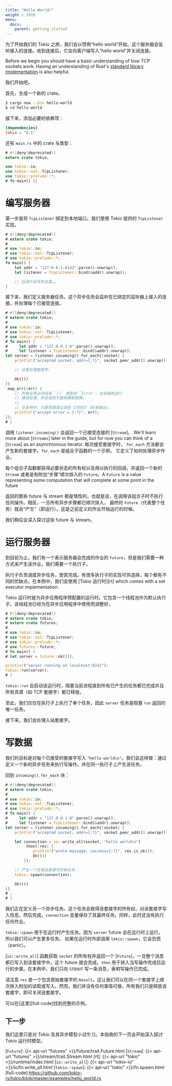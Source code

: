 ```yaml
---
title: "Hello World!"
weight : 1010
menu:
  docs:
    parent: getting_started
---
```


为了开始我们的 Tokio 之旅，我们会以惯例“hello world”开始<!--
-->。这个服务器会监听接入的连接。收到连接<!--
-->后，它会向客户端写入“hello world”并关闭连接。

Before we begin you should have a basic understanding of how TCP sockets work. Having
an understanding of Rust's [standard library implementation][TcpListener] is also
helpful.

我们开始吧。

首先，生成一个新的 crate。

```bash
$ cargo new --bin hello-world
$ cd hello-world
```

接下来，添加必要的依赖项：

```toml
[dependencies]
tokio = "0.1"
```

还有 `main.rs` 中的 crate 与类型：

```rust
# #![deny(deprecated)]
extern crate tokio;

use tokio::io;
use tokio::net::TcpListener;
use tokio::prelude::*;
# fn main() {}
```

# 编写服务器

第一步是将 `TcpListener` 绑定到本地端口。我们使用
Tokio 提供的 `TcpListener` 实现。

```rust
# #![deny(deprecated)]
# extern crate tokio;
#
# use tokio::io;
# use tokio::net::TcpListener;
# use tokio::prelude::*;
fn main() {
    let addr = "127.0.0.1:6142".parse().unwrap();
    let listener = TcpListener::bind(&addr).unwrap();

    // 后续片段写到这里……
}
```

接下来，我们定义服务器任务。这个异步任务会监听<!--
-->在已绑定的监听器上接入的连接，并处理每个已接受连接。

```rust
# #![deny(deprecated)]
# extern crate tokio;
#
# use tokio::io;
# use tokio::net::TcpListener;
# use tokio::prelude::*;
# fn main() {
#     let addr = "127.0.0.1:0".parse().unwrap();
#     let listener = TcpListener::bind(&addr).unwrap();
let server = listener.incoming().for_each(|socket| {
    println!("accepted socket; addr={:?}", socket.peer_addr().unwrap());

    // 这里处理套接字。

    Ok(())
})
.map_err(|err| {
    // 所有任务必须具有 `()` 类型的 `Error`。这会强制进行
    // 错误处理，并且有助于避免静默故障。
    //
    // 在本例中，只是将错误记录到 STDOUT（标准输出）。
    println!("accept error = {:?}", err);
});
# }
```

调用 `listener.incoming()` 会返回一个已接受连接的 [`Stream`]。
We'll learn more about [`Streams`] later in the guide, but for now you can think of
a [`Stream`] as an asynchronous iterator. 每次接受套接字时，
`for_each` 方法都会产生新的套接字。`for_each` 是组合子函数的一个示例，
它定义了如何处理异步作业。

每个组合子函数都获得必要状态的所有权以及用<!--
-->以执行的回调，并返回一个新的 `Stream` 或者是有附加“步骤”顺次排入的 `Future`<!--
-->。A `Future` is a value representing some computation
that will complete at some point in the future

返回的那些 future 与 stream 都是惰性的，也就是说，在调用该组合子时不执行任何操作<!--
-->。相反，一旦所有异步步骤都已顺次排入，
最终的 `Future`（代表整个任务）就会“产生”（即运行）。这是<!--
-->之前定义的作业开始运行的时候。

我们稍后会深入探讨这些 future 与 stream。

# 运行服务器

到目前为止，我们有一个表示服务器会完成的作业的 `Future`，但是我们<!--
-->需要一种方式来产生该作业。我们需要一个执行子。

执行子负责调度异步任务，使其<!--
-->完成。有很多执行子的实现可供选择，每个都有<!--
-->不同的优缺点。在本例中，我们会使用 [Tokio 运行时][rt]
which comes with a set executor implementation.

Tokio 运行时是为异步应用程序预配置的运行时。它<!--
-->包含一个线程池作为默认执行子。该线程池已经为<!--
-->在异步应用程序中使用而调整好。

```rust
# #![deny(deprecated)]
# extern crate tokio;
# extern crate futures;
#
# use tokio::io;
# use tokio::net::TcpListener;
# use tokio::prelude::*;
# use futures::future;
# fn main() {
# let server = future::ok(());

println!("server running on localhost:6142");
tokio::run(server);
# }
```

`tokio::run` 会启动该运行时，阻塞当前进程直到<!--
-->所有已产生的任务都已完成并且所有资源（如 TCP 套接字）都已<!--
-->释放。

至此，我们仅仅在执行子上执行了单个任务，因此 `server` 任务<!--
-->是阻塞 `run` 返回的唯一任务。

接下来，我们会处理入站套接字。

# 写数据

我们的目标是对每个已接受的套接字写入 `"hello world\n"`。我们会这样做：<!--
-->通过定义一个新的异步任务来执行写操作，并在<!--
-->同一执行子上产生该任务。

回到 `incoming().for_each` 块：

```rust
# #![deny(deprecated)]
# extern crate tokio;
#
# use tokio::io;
# use tokio::net::TcpListener;
# use tokio::prelude::*;
# fn main() {
#     let addr = "127.0.0.1:0".parse().unwrap();
#     let listener = TcpListener::bind(&addr).unwrap();
let server = listener.incoming().for_each(|socket| {
    println!("accepted socket; addr={:?}", socket.peer_addr().unwrap());

    let connection = io::write_all(socket, "hello world\n")
        .then(|res| {
            println!("wrote message; success={:?}", res.is_ok());
            Ok(())
        });

    // 产生一个处理该套接字的新任务：
    tokio::spawn(connection);

    Ok(())
})
# ;
# }
```

我们正在定义另一个异步任务。这个任务会取得该套接字的所有权<!--
-->、对该套接字写入信息，然后完成。`connection`
变量保存了其最终任务。同样，此时还没有执行任何作业。

`tokio::spawn` 用于在运行时产生任务。因为
`server` future 会在运行时上运行，所以我们可以产生更多任务。
如果在运行时外部调用 `tokio::spawn`，它会恐慌（panic）。

[`io::write_all`] 函数获取 `socket` 的所有权并返回一个
[`Future`]，一旦整个消息都已写入到该套接字中，这个 future 就会完成<!--
-->。`then` 用于排入当写操作完成后运行的步骤<!--
-->。在本例中，我们只向 `STDOUT` 写一条消息，表明<!--
-->写操作已完成。

请注意 `res` 是一个包含原始套接字的 `Result`。这让我们可以<!--
-->在同一个套接字上顺次排入附加的读取或写入。然而，我们并<!--
-->没有任何事情可做，所有我们只是释放该套接字，即可关闭该套接字。

可以在[这里][full-code]找到完整的示例。

## 下一步

我们这里只是对 Tokio 及其异步模型小试牛刀。本指南的下一页<!--
-->会开始深入探讨 Tokio 运行时模型。

[TcpListener]:https://doc.rust-lang.org/std/net/struct.TcpListener.html
[`Future`]: {{< api-url "futures" >}}/future/trait.Future.html
[`Stream`]: {{< api-url "futures" >}}/stream/trait.Stream.html
[rt]: {{< api-url "tokio" >}}/runtime/index.html
[`io::write_all`]: {{< api-url "tokio-io" >}}/io/fn.write_all.html
[`tokio::spawn`]: {{< api-url "tokio" >}}/fn.spawn.html
[full-code]:https://github.com/tokio-rs/tokio/blob/master/examples/hello_world.rs
